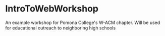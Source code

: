 # IntroToWebWorkshop
An example workshop for Pomona College's W-ACM chapter. Will be used for educational outreach to neighboring high schools
